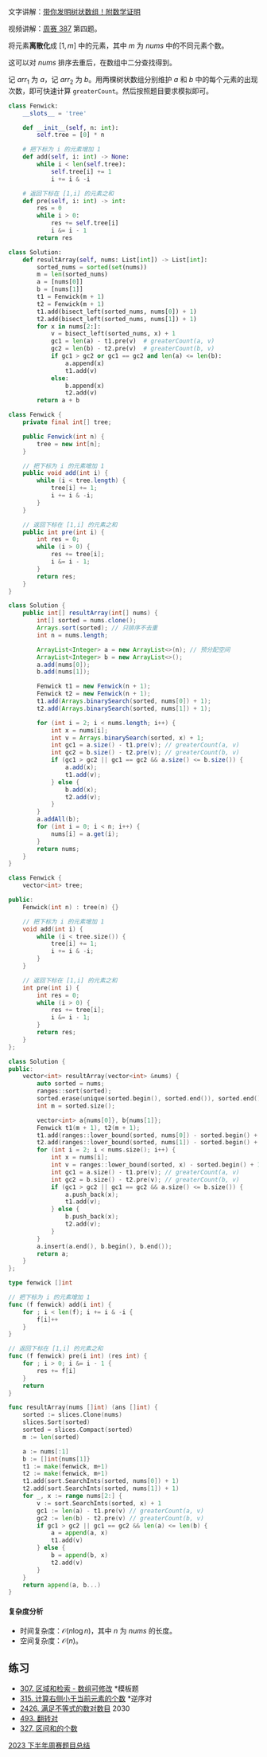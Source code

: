 文字讲解：[带你发明树状数组！附数学证明](https://leetcode.cn/problems/range-sum-query-mutable/solution/dai-ni-fa-ming-shu-zhuang-shu-zu-fu-shu-lyfll/)

视频讲解：[周赛 387](https://www.bilibili.com/video/BV14r421W7oR/) 第四题。

将元素**离散化**成 $[1,m]$ 中的元素，其中 $m$ 为 $\textit{nums}$ 中的不同元素个数。

这可以对 $\textit{nums}$ 排序去重后，在数组中二分查找得到。

记 $\textit{arr}_1$ 为 $a$，记 $\textit{arr}_2$ 为 $b$。用两棵树状数组分别维护 $a$ 和 $b$ 中的每个元素的出现次数，即可快速计算 $\texttt{greaterCount}$。然后按照题目要求模拟即可。

```py [sol-Python3]
class Fenwick:
    __slots__ = 'tree'

    def __init__(self, n: int):
        self.tree = [0] * n

    # 把下标为 i 的元素增加 1
    def add(self, i: int) -> None:
        while i < len(self.tree):
            self.tree[i] += 1
            i += i & -i

    # 返回下标在 [1,i] 的元素之和
    def pre(self, i: int) -> int:
        res = 0
        while i > 0:
            res += self.tree[i]
            i &= i - 1
        return res

class Solution:
    def resultArray(self, nums: List[int]) -> List[int]:
        sorted_nums = sorted(set(nums))
        m = len(sorted_nums)
        a = [nums[0]]
        b = [nums[1]]
        t1 = Fenwick(m + 1)
        t2 = Fenwick(m + 1)
        t1.add(bisect_left(sorted_nums, nums[0]) + 1)
        t2.add(bisect_left(sorted_nums, nums[1]) + 1)
        for x in nums[2:]:
            v = bisect_left(sorted_nums, x) + 1
            gc1 = len(a) - t1.pre(v)  # greaterCount(a, v)
            gc2 = len(b) - t2.pre(v)  # greaterCount(b, v)
            if gc1 > gc2 or gc1 == gc2 and len(a) <= len(b):
                a.append(x)
                t1.add(v)
            else:
                b.append(x)
                t2.add(v)
        return a + b
```

```java [sol-Java]
class Fenwick {
    private final int[] tree;

    public Fenwick(int n) {
        tree = new int[n];
    }

    // 把下标为 i 的元素增加 1
    public void add(int i) {
        while (i < tree.length) {
            tree[i] += 1;
            i += i & -i;
        }
    }

    // 返回下标在 [1,i] 的元素之和
    public int pre(int i) {
        int res = 0;
        while (i > 0) {
            res += tree[i];
            i &= i - 1;
        }
        return res;
    }
}

class Solution {
    public int[] resultArray(int[] nums) {
        int[] sorted = nums.clone();
        Arrays.sort(sorted); // 只排序不去重
        int n = nums.length;

        ArrayList<Integer> a = new ArrayList<>(n); // 预分配空间
        ArrayList<Integer> b = new ArrayList<>();
        a.add(nums[0]);
        b.add(nums[1]);

        Fenwick t1 = new Fenwick(n + 1);
        Fenwick t2 = new Fenwick(n + 1);
        t1.add(Arrays.binarySearch(sorted, nums[0]) + 1);
        t2.add(Arrays.binarySearch(sorted, nums[1]) + 1);

        for (int i = 2; i < nums.length; i++) {
            int x = nums[i];
            int v = Arrays.binarySearch(sorted, x) + 1;
            int gc1 = a.size() - t1.pre(v); // greaterCount(a, v)
            int gc2 = b.size() - t2.pre(v); // greaterCount(b, v)
            if (gc1 > gc2 || gc1 == gc2 && a.size() <= b.size()) {
                a.add(x);
                t1.add(v);
            } else {
                b.add(x);
                t2.add(v);
            }
        }
        a.addAll(b);
        for (int i = 0; i < n; i++) {
            nums[i] = a.get(i);
        }
        return nums;
    }
}
```

```cpp [sol-C++]
class Fenwick {
    vector<int> tree;

public:
    Fenwick(int n) : tree(n) {}

    // 把下标为 i 的元素增加 1
    void add(int i) {
        while (i < tree.size()) {
            tree[i] += 1;
            i += i & -i;
        }
    }

    // 返回下标在 [1,i] 的元素之和
    int pre(int i) {
        int res = 0;
        while (i > 0) {
            res += tree[i];
            i &= i - 1;
        }
        return res;
    }
};

class Solution {
public:
    vector<int> resultArray(vector<int> &nums) {
        auto sorted = nums;
        ranges::sort(sorted);
        sorted.erase(unique(sorted.begin(), sorted.end()), sorted.end());
        int m = sorted.size();

        vector<int> a{nums[0]}, b{nums[1]};
        Fenwick t1(m + 1), t2(m + 1);
        t1.add(ranges::lower_bound(sorted, nums[0]) - sorted.begin() + 1);
        t2.add(ranges::lower_bound(sorted, nums[1]) - sorted.begin() + 1);
        for (int i = 2; i < nums.size(); i++) {
            int x = nums[i];
            int v = ranges::lower_bound(sorted, x) - sorted.begin() + 1;
            int gc1 = a.size() - t1.pre(v); // greaterCount(a, v)
            int gc2 = b.size() - t2.pre(v); // greaterCount(b, v)
            if (gc1 > gc2 || gc1 == gc2 && a.size() <= b.size()) {
                a.push_back(x);
                t1.add(v);
            } else {
                b.push_back(x);
                t2.add(v);
            }
        }
        a.insert(a.end(), b.begin(), b.end());
        return a;
    }
};
```

```go [sol-Go]
type fenwick []int

// 把下标为 i 的元素增加 1
func (f fenwick) add(i int) {
	for ; i < len(f); i += i & -i {
		f[i]++
	}
}

// 返回下标在 [1,i] 的元素之和
func (f fenwick) pre(i int) (res int) {
	for ; i > 0; i &= i - 1 {
		res += f[i]
	}
	return
}

func resultArray(nums []int) (ans []int) {
	sorted := slices.Clone(nums)
	slices.Sort(sorted)
	sorted = slices.Compact(sorted)
	m := len(sorted)

	a := nums[:1]
	b := []int{nums[1]}
	t1 := make(fenwick, m+1)
	t2 := make(fenwick, m+1)
	t1.add(sort.SearchInts(sorted, nums[0]) + 1)
	t2.add(sort.SearchInts(sorted, nums[1]) + 1)
	for _, x := range nums[2:] {
		v := sort.SearchInts(sorted, x) + 1
		gc1 := len(a) - t1.pre(v) // greaterCount(a, v)
		gc2 := len(b) - t2.pre(v) // greaterCount(b, v)
		if gc1 > gc2 || gc1 == gc2 && len(a) <= len(b) {
			a = append(a, x)
			t1.add(v)
		} else {
			b = append(b, x)
			t2.add(v)
		}
	}
	return append(a, b...)
}
```

#### 复杂度分析

- 时间复杂度：$\mathcal{O}(n\log n)$，其中 $n$ 为 $\textit{nums}$ 的长度。
- 空间复杂度：$\mathcal{O}(n)$。

## 练习

- [307. 区域和检索 - 数组可修改](https://leetcode.cn/problems/range-sum-query-mutable/) *模板题
- [315. 计算右侧小于当前元素的个数](https://leetcode.cn/problems/count-of-smaller-numbers-after-self/) *逆序对
- [2426. 满足不等式的数对数目](https://leetcode.cn/problems/number-of-pairs-satisfying-inequality/) 2030
- [493. 翻转对](https://leetcode.cn/problems/reverse-pairs/)
- [327. 区间和的个数](https://leetcode.cn/problems/count-of-range-sum/)

[2023 下半年周赛题目总结](https://leetcode.cn/circle/discuss/lUu0KB/)
